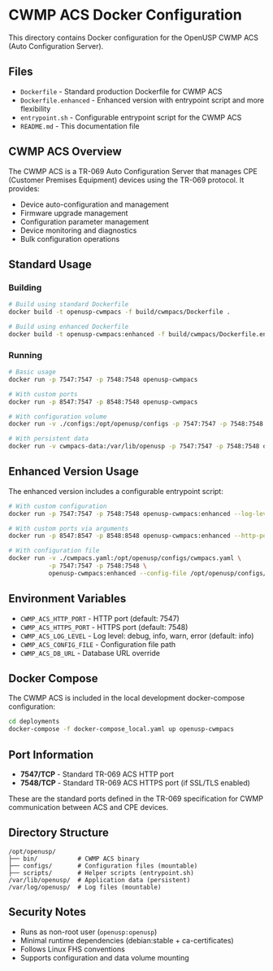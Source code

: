 # CWMP ACS Docker Configuration

This directory contains Docker configuration for the OpenUSP CWMP ACS (Auto Configuration Server).

## Files

- `Dockerfile` - Standard production Dockerfile for CWMP ACS
- `Dockerfile.enhanced` - Enhanced version with entrypoint script and more flexibility
- `entrypoint.sh` - Configurable entrypoint script for the CWMP ACS
- `README.md` - This documentation file

## CWMP ACS Overview

The CWMP ACS is a TR-069 Auto Configuration Server that manages CPE (Customer Premises Equipment) devices using the TR-069 protocol. It provides:

- Device auto-configuration and management
- Firmware upgrade management  
- Configuration parameter management
- Device monitoring and diagnostics
- Bulk configuration operations

## Standard Usage

### Building
```bash
# Build using standard Dockerfile
docker build -t openusp-cwmpacs -f build/cwmpacs/Dockerfile .

# Build using enhanced Dockerfile
docker build -t openusp-cwmpacs:enhanced -f build/cwmpacs/Dockerfile.enhanced .
```

### Running
```bash
# Basic usage
docker run -p 7547:7547 -p 7548:7548 openusp-cwmpacs

# With custom ports
docker run -p 8547:7547 -p 8548:7548 openusp-cwmpacs

# With configuration volume
docker run -v ./configs:/opt/openusp/configs -p 7547:7547 -p 7548:7548 openusp-cwmpacs

# With persistent data
docker run -v cwmpacs-data:/var/lib/openusp -p 7547:7547 -p 7548:7548 openusp-cwmpacs
```

## Enhanced Version Usage

The enhanced version includes a configurable entrypoint script:

```bash
# With custom configuration
docker run -p 7547:7547 -p 7548:7548 openusp-cwmpacs:enhanced --log-level debug

# With custom ports via arguments
docker run -p 8547:8547 -p 8548:8548 openusp-cwmpacs:enhanced --http-port 8547 --https-port 8548

# With configuration file
docker run -v ./cwmpacs.yaml:/opt/openusp/configs/cwmpacs.yaml \
           -p 7547:7547 -p 7548:7548 \
           openusp-cwmpacs:enhanced --config-file /opt/openusp/configs/cwmpacs.yaml
```

## Environment Variables

- `CWMP_ACS_HTTP_PORT` - HTTP port (default: 7547)
- `CWMP_ACS_HTTPS_PORT` - HTTPS port (default: 7548) 
- `CWMP_ACS_LOG_LEVEL` - Log level: debug, info, warn, error (default: info)
- `CWMP_ACS_CONFIG_FILE` - Configuration file path
- `CWMP_ACS_DB_URL` - Database URL override

## Docker Compose

The CWMP ACS is included in the local development docker-compose configuration:

```bash
cd deployments
docker-compose -f docker-compose_local.yaml up openusp-cwmpacs
```

## Port Information

- **7547/TCP** - Standard TR-069 ACS HTTP port
- **7548/TCP** - Standard TR-069 ACS HTTPS port (if SSL/TLS enabled)

These are the standard ports defined in the TR-069 specification for CWMP communication between ACS and CPE devices.

## Directory Structure

```
/opt/openusp/
├── bin/           # CWMP ACS binary
├── configs/       # Configuration files (mountable)
├── scripts/       # Helper scripts (entrypoint.sh)
/var/lib/openusp/  # Application data (persistent)
/var/log/openusp/  # Log files (mountable)
```

## Security Notes

- Runs as non-root user (`openusp:openusp`)
- Minimal runtime dependencies (debian:stable + ca-certificates)
- Follows Linux FHS conventions
- Supports configuration and data volume mounting